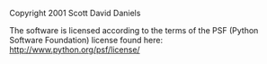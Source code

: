 Copyright 2001 Scott David Daniels

The software is licensed according to the terms of the PSF (Python Software Foundation) license found here: http://www.python.org/psf/license/